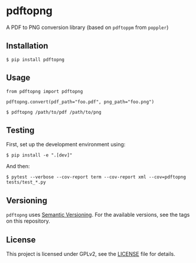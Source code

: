 # pdftopng

A PDF to PNG conversion library (based on `pdftoppm` from `poppler`)

## Installation

```
$ pip install pdftopng
```

## Usage

```
from pdftopng import pdftopng

pdftopng.convert(pdf_path="foo.pdf", png_path="foo.png")
```

```
$ pdftopng /path/to/pdf /path/to/png
```

## Testing

First, set up the development environment using:

```
$ pip install -e ".[dev]"
```

And then:

```
$ pytest --verbose --cov-report term --cov-report xml --cov=pdftopng tests/test_*.py
```

## Versioning

`pdftopng` uses [Semantic Versioning](https://semver.org/). For the available versions, see the tags on this repository.

## License

This project is licensed under GPLv2, see the [LICENSE](https://raw.githubusercontent.com/vinayak-mehta/pdftopng/master/LICENSE) file for details.
